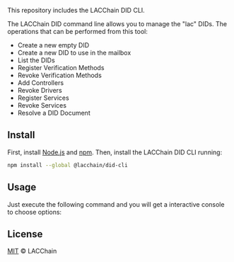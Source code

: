 This repository includes the LACChain DID CLI.

The LACChain DID command line allows you to manage the "lac" DIDs. The operations that can be performed from this tool:

- Create a new empty DID
- Create a new DID to use in the mailbox
- List the DIDs
- Register Verification Methods
- Revoke Verification Methods
- Add Controllers
- Revoke Drivers
- Register Services
- Revoke Services
- Resolve a DID Document

## Install

First, install [Node.js](http://nodejs.org/) and [npm](https://npmjs.com/).
Then, install the LACChain DID CLI running:

```sh
npm install --global @lacchain/did-cli
```

## Usage

Just execute the following command and you will get a interactive console to choose options:

## License

[MIT](LICENSE) © LACChain